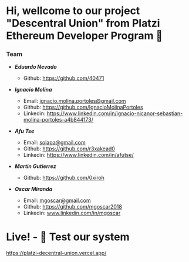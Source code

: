 # Hi, wellcome to our project "Descentral Union" from Platzi Ethereum Developer Program 👋

### Team
* **_Eduardo Nevado_**
  - Github: https://github.com/40471

* **_Ignacio Molina_**
  - Email: ignacio.molina.portoles@gmail.com
  - Github: https://github.com/IgnacioMolinaPortoles
  - Linkedin: https://www.linkedin.com/in/ignacio-nicanor-sebastian-molina-portoles-a4b844173/

* **_Afu Tse_**
  - Email: solapa@gmail.com
  - Github: https://github.com/r3xakead0
  - Linkedin: https://www.linkedin.com/in/afutse/

* **_Martin Gutierrez_**
  - Github: https://github.com/0xiroh

* **_Oscar Miranda_**
  - Email: mgoscar@gmail.com
  - Github: https://github.com/mgoscar2018
  - Linkedin: www.linkedin.com/in/mgoscar

# Live! - :partying_face: Test our system
https://platzi-decentral-union.vercel.app/

<!--

**Here are some ideas to get you started:**

🙋‍♀️ A short introduction - what is your organization all about?
🌈 Contribution guidelines - how can the community get involved?
👩‍💻 Useful resources - where can the community find your docs? Is there anything else the community should know?
🍿 Fun facts - what does your team eat for breakfast?
🧙 Remember, you can do mighty things with the power of [Markdown](https://docs.github.com/github/writing-on-github/getting-started-with-writing-and-formatting-on-github/basic-writing-and-formatting-syntax)
-->
